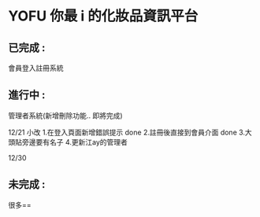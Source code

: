 # YOFU 你最 i 的化妝品資訊平台

## 已完成 :
會員登入註冊系統

## 進行中 :
管理者系統(新增刪除功能.. 即將完成)


12/21 小改
1.在登入頁面新增錯誤提示 done
2.註冊後直接到會員介面 done
3.大頭貼旁邊要有名子 
4.更新江ay的管理者

12/30

## 未完成 :
很多==